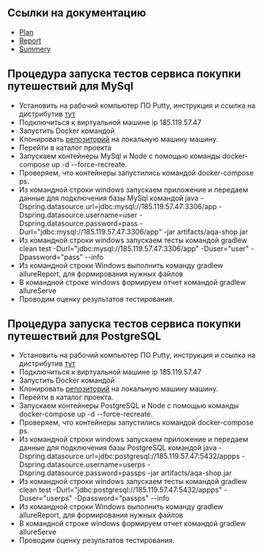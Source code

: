 ## Ссылки на документацию

* [Plan](https://github.com/Chikhareva/Diplom2/blob/master/DiplomDocs/Plan.md)
* [Report](https://github.com/Chikhareva/Diplom2/blob/master/DiplomDocs/Report.md)
* [Summery](https://github.com/Chikhareva/Diplom2/blob/master/DiplomDocs/Summery.md)

## Процедура запуска тестов сервиса покупки путешествий для MySql
* Установить на рабочий компьютер ПО Putty, инструкция и ссылка на дистрибутив [тут](https://github.com/netology-code/aqa-homeworks/blob/master/docker/timeweb-instruction.md)
* Подключиться к виртуальной машине ip 185.119.57.47
* Запустить Docker командой 
* Клонировать [репозиторий](https://github.com/Chikhareva/Diplom2) на локальную машину машину.
* Перейти в каталог проекта
* Запускаем контейнеры MySql и Node c помощью команды docker-compose up -d --force-recreate.
* Проверяем, что контейнеры запустились командой docker-compose ps.
* Из командной строки windows запускаем приложение и передаем данные для подключения базы MySql командой java -Dspring.datasource.url=jdbc:mysql://185.119.57.47:3306/app -Dspring.datasource.username=user -Dspring.datasource.password=pass -Durl="jdbc:mysql://185.119.57.47:3306/app" -jar artifacts/aqa-shop.jar
* Из командной строки windows запускаем тесты командой gradlew clean test -Durl="jdbc:mysql://185.119.57.47:3306/app" -Duser="user" -Dpassword="pass" --info
* Из командной строки Windows выполнить команду gradlew allureReport, для формирования нужных файлов
* В командной строке windows формируем отчет командой gradlew allureServe
* Проводим оценку результатов тестирования.

## Процедура запуска тестов сервиса покупки путешествий для PostgreSQL
* Установить на рабочий компьютер ПО Putty, инструкция и ссылка на дистрибутив [тут](https://github.com/netology-code/aqa-homeworks/blob/master/docker/timeweb-instruction.md)
* Подключиться к виртуальной машине ip 185.119.57.47
* Запустить Docker командой 
* Клонировать [репозиторий](https://github.com/Chikhareva/Diplom2) на локальную машину машину.
* Перейти в каталог проекта. 
* Запускаем контейнеры PostgreSQL и Node c помощью команды docker-compose up -d --force-recreate.
* Проверяем, что контейнеры запустились командой docker-compose ps.
* Из командной строки windows запускаем приложение и передаем данные для подключения базы PostgreSQL командой java -Dspring.datasource.url=jdbc:postgresql://185.119.57.47:5432/appps -Dspring.datasource.username=userps -Dspring.datasource.password=passps -jar artifacts/aqa-shop.jar
* Из командной строки windows запускаем тесты командой gradlew clean test -Durl="jdbc:postgresql://185.119.57.47:5432/appps" -Duser="userps" -Dpassword="passps" --info
* Из командной строки Windows выполнить команду gradlew allureReport, для формирования нужных файлов
* В командной строке windows формируем отчет командой gradlew allureServe
* Проводим оценку результатов тестирования.
